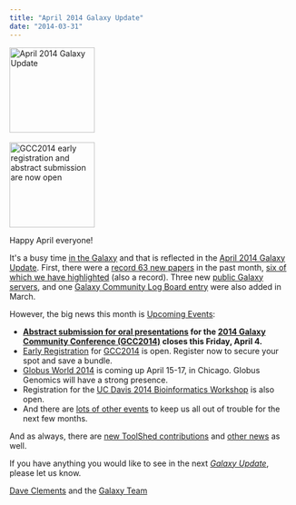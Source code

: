 ```yaml
---
title: "April 2014 Galaxy Update"
date: "2014-03-31"
---
```

<div class='right'>
<a href='/src/galaxy-updates/2014-04/index.md'><img src="/src/images/logos/GalaxyUpdate200.png" alt="April 2014 Galaxy Update" width=150 /></a>
<br /><br />
<a href='/src/galaxy-updates/2014-04/index.md#gcc2014-june-30---july-2-baltimore'><img src="/src/images/logos/GCC2014LogoWide200.png" alt="GCC2014 early registration and abstract submission are now open" width="150" /></a>
</div>

Happy April everyone!  

It's a busy time [in the Galaxy](/src/galaxy-updates/2014-04/index.md) and that is reflected in the [April 2014 Galaxy Update](/src/galaxy-updates/2014-04/index.md).  First, there were a [record 63 new papers](/src/galaxy-updates/2014-04/index.md#new-papers) in the past month, [six of which we have highlighted](/src/galaxy-updates/2014-04/index.md#new-papers) (also a record).  Three new [public Galaxy servers](/src/galaxy-updates/2014-04/index.md#new-public-servers), and one [Galaxy Community Log Board entry](/src/galaxy-updates/2014-04/index.md#galaxy-community-hubs) were also added in March.

However, the big news this month is [Upcoming Events](/src/galaxy-updates/2014-04/index.md#events):

* **[Abstract submission for oral presentations](/src/galaxy-updates/2014-04/index.md#oral-presentation-abstract-submission-closes-april-4) for the [2014 Galaxy Community Conference (GCC2014)](/src/galaxy-updates/2014-04/index.md#gcc2014-june-30---july-2-baltimore) closes this Friday, April 4.**
* [Early Registration](/src/galaxy-updates/2014-04/index.md#registration-is-open) for [GCC2014](/src/galaxy-updates/2014-04/index.md#gcc2014-june-30---july-2-baltimore) is open. Register now to secure your spot and save a bundle.
* [Globus World 2014](/src/galaxy-updates/2014-04/index.md#globus-world-2014) is coming up April 15-17, in Chicago.  Globus Genomics will have a strong presence.
* Registration for the [UC Davis 2014 Bioinformatics Workshop](/src/galaxy-updates/2014-04/index.md#uc-davis-2014-bioinformatics-workshop) is also open.
* And there are [lots of other events](/src/galaxy-updates/2014-04/index.md#other-events) to keep us all out of trouble for the next few months.

And as always, there are [new ToolShed contributions](/src/galaxy-updates/2014-04/index.md#toolshed-contributions) and [other news](/src/galaxy-updates/2014-04/index.md#other-news) as well.

If you have anything you would like to see in the next *[Galaxy Update](/src/galaxy-updates/index.md)*, please let us know.

[Dave Clements](/people/dave-clements/) and the [Galaxy Team](/src/galaxy-team/)
